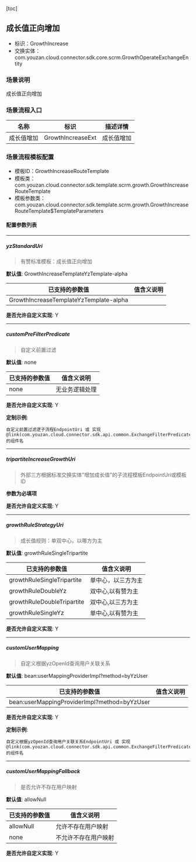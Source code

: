 [toc]

## 成长值正向增加
- 标识：GrowthIncrease
- 交换实体：com.youzan.cloud.connector.sdk.core.scrm.GrowthOperateExchangeEntity
### 场景说明
成长值正向增加
### 场景流程入口

名称 | 标识 | 描述详情
---|---|---
成长值增加 | GrowthIncreaseExt | 成长值增加

### 场景流程模板配置
- 模板ID：GrowthIncreaseRouteTemplate
- 模板类：com.youzan.cloud.connector.sdk.template.scrm.growth.GrowthIncreaseRouteTemplate
- 模板参数类：com.youzan.cloud.connector.sdk.template.scrm.growth.GrowthIncreaseRouteTemplate$TemplateParameters

#### 配置参数列表

---
##### yzStandardUri
> 有赞标准模板：成长值正向增加

**默认值**: GrowthIncreaseTemplateYzTemplate-alpha

已支持的参数值 | 值含义说明
---|---
GrowthIncreaseTemplateYzTemplate-alpha | 

**是否允许自定义实现**: Y

---
##### customPreFilterPredicate
> 自定义前置过滤

**默认值**: none

已支持的参数值 | 值含义说明
---|---
none | 无业务逻辑处理

**是否允许自定义实现**: Y


**定制示例**:
```
自定义前置过滤逻子流程EndpointUri 或 实现@link(com.youzan.cloud.connector.sdk.api.common.ExchangeFilterPredicate)的组件名
```
---
##### tripartiteIncreaseGrowthUri
> 外部三方根据标准交换实体"增加成长值"的子流程模板EndpointUri或模板ID

**参数为必填项**


**是否允许自定义实现**: Y

---
##### growthRuleStrategyUri
> 成长值规则：单双中心，以哪方为主

**默认值**: growthRuleSingleTripartite

已支持的参数值 | 值含义说明
---|---
growthRuleSingleTripartite | 单中心，以三方为主
growthRuleDoubleYz | 双中心,以有赞为主
growthRuleDoubleTripartite | 双中心,以三方为主
growthRuleSingleYz | 单中心,以有赞为主

**是否允许自定义实现**: Y

---
##### customUserMapping
> 自定义根据yzOpenId查询用户关联关系

**默认值**: bean:userMappingProviderImpl?method=byYzUser

已支持的参数值 | 值含义说明
---|---
bean:userMappingProviderImpl?method=byYzUser | 

**是否允许自定义实现**: Y


**定制示例**:
```
自定义根据yzOpenId查询用户关联关系EndpointUri 或 实现@link(com.youzan.cloud.connector.sdk.api.common.ExchangeFilterPredicate)的组件名
```
---
##### customUserMappingFallback
> 是否允许不存在用户映射

**默认值**: allowNull

已支持的参数值 | 值含义说明
---|---
allowNull | 允许不存在用户映射
none | 不允许不存在用户映射

**是否允许自定义实现**: Y


